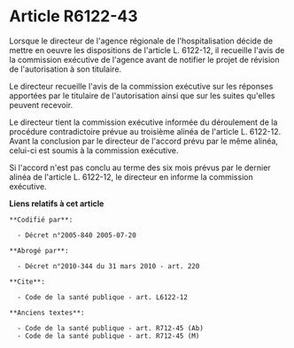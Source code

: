 # Article R6122-43

Lorsque le directeur de l'agence régionale de l'hospitalisation décide de mettre en oeuvre les dispositions de l'article L.
6122-12, il recueille l'avis de la commission exécutive de l'agence avant de notifier le projet de révision de l'autorisation
à son titulaire.

Le directeur recueille l'avis de la commission exécutive sur les réponses apportées par le titulaire de l'autorisation ainsi
que sur les suites qu'elles peuvent recevoir.

Le directeur tient la commission exécutive informée du déroulement de la procédure contradictoire prévue au troisième alinéa
de l'article L. 6122-12. Avant la conclusion par le directeur de l'accord prévu par le même alinéa, celui-ci est soumis à la
commission exécutive.

Si l'accord n'est pas conclu au terme des six mois prévus par le dernier alinéa de l'article L. 6122-12, le directeur en
informe la commission exécutive.

**Liens relatifs à cet article**

	**Codifié par**:

	  - Décret n°2005-840 2005-07-20

	**Abrogé par**:

	  - Décret n°2010-344 du 31 mars 2010 - art. 220

	**Cite**:

	  - Code de la santé publique - art. L6122-12

	**Anciens textes**:

	  - Code de la santé publique - art. R712-45 (Ab)
	  - Code de la santé publique - art. R712-45 (M)
